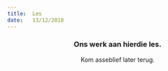 ```yaml
---
title:  Les
date:   13/12/2018
---
```


### <center>Ons werk aan hierdie les.</center>
<center>Kom asseblief later terug.</center>